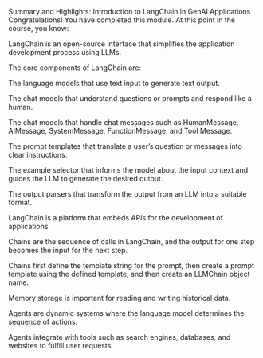 Summary and Highlights: Introduction to LangChain in GenAI Applications
Congratulations! You have completed this module. At this point in the course, you know: 

LangChain is an open-source interface that simplifies the application development process using LLMs.

The core components of LangChain are:

The language models that use text input to generate text output.

The chat models that understand questions or prompts and respond like a human.

The chat models that handle chat messages such as HumanMessage, AIMessage, SystemMessage, FunctionMessage, and Tool Message.

The prompt templates that translate a user’s question or messages into clear instructions.

The example selector that informs the model about the input context and guides the LLM to generate the desired output.

The output parsers that transform the output from an LLM into a suitable format.

LangChain is a platform that embeds APIs for the development of applications.

Chains are the sequence of calls in LangChain, and the output for one step becomes the input for the next step.

Chains first define the template string for the prompt, then create a prompt template using the defined template, and then create an LLMChain object name.

Memory storage is important for reading and writing historical data.

Agents are dynamic systems where the language model determines the sequence of actions.

Agents integrate with tools such as search engines, databases, and websites to fulfill user requests.